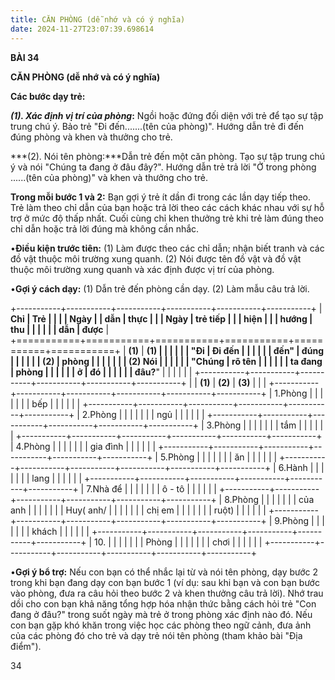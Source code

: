 ```yaml
---
title: CĂN PHÒNG (dễ nhớ và có ý nghĩa)
date: 2024-11-27T23:07:39.698614
---
```

**BÀI 34**

**CĂN PHÒNG (dễ nhớ và có ý nghĩa)**

**Các bước dạy trẻ:**

***(1). Xác định vị trí của phòng*:** Ngồi hoặc đứng đối diện với trẻ
để tạo sự tập trung chú ý. Bảo trẻ "Đi đến.......(tên của phòng)".
Hướng dẫn trẻ đi đến đúng phòng và khen và thưởng cho trẻ.

***(2). Nói tên phòng:***Dẫn trẻ đến một căn phòng. Tạo sự tập trung
chú ý và nói "Chúng ta đang ở đâu đây?". Hướng dẫn trẻ trả lời "Ở
trong phòng ......(tên của phòng)" và khen và thưởng cho trẻ.

**Trong mỗi bước 1 và 2:** Bạn gợi ý trẻ ít dần đi trong các lần dạy
tiếp theo. Trẻ làm theo chỉ dẫn của bạn hoặc trả lời theo các cách
khác nhau với sự hỗ trợ ở mức độ thấp nhất. Cuối cùng chỉ khen thưởng
trẻ khi trẻ làm đúng theo chỉ dẫn hoặc trả lời đúng mà không cần nhắc.

•**Điều kiện trước tiên:**
(1) Làm được theo các chỉ dẫn; nhận biết tranh và các đồ vật thuộc môi
trường xung quanh. (2) Nói được tên đồ vật và đồ vật thuộc môi trường
xung quanh và xác định được vị trí của phòng.

•**Gợi ý cách dạy:**
(1) Dẫn trẻ đến phòng cần dạy.
(2) Làm mẫu câu trả lời.

+-----------+-----------+-----------+-----------+-----------+-----------+
| **Chỉ     | **Trẻ     |           |           |         | **Ngày    |
| dẫn**     | thực      |           |           | **Ngày** | trẻ tiếp  |
|           | hiện**    |           |           | **hướng | thu       |
|           |           |           |           | dẫn**   | được**    |
+===========+===========+===========+===========+===========+===========+
| **(1)** | **(1)   |           |           |           |           |
| "**Đi   | Đi đến  |           |           |           |           |
| đến**" | đúng    |           |           |           |           |
| **(2)** | phòng   |           |           |           |           |
|         | (2) Nói |           |           |           |           |
|  "**Chúng | rõ tên  |           |           |           |           |
| ta đang | phòng   |           |           |           |           |
| ở       | đó**    |           |           |           |           |
| đâu?**" |           |           |           |           |           |
+-----------+-----------+-----------+-----------+-----------+-----------+
|           | **(1)**   | **(2)**   | **(3)**   |           |           |
+-----------+-----------+-----------+-----------+-----------+-----------+
| 1.Phòng   |           |           |           |           |           |
| bếp       |           |           |           |           |           |
+-----------+-----------+-----------+-----------+-----------+-----------+
| 2.Phòng   |           |           |           |           |           |
| ngủ       |           |           |           |           |           |
+-----------+-----------+-----------+-----------+-----------+-----------+
| 3.Phòng   |           |           |           |           |           |
| tắm       |           |           |           |           |           |
+-----------+-----------+-----------+-----------+-----------+-----------+
| 4.Phòng   |           |           |           |           |           |
| gia đình  |           |           |           |           |           |
+-----------+-----------+-----------+-----------+-----------+-----------+
| 5.Phòng   |           |           |           |           |           |
| ăn        |           |           |           |           |           |
+-----------+-----------+-----------+-----------+-----------+-----------+
| 6.Hành    |           |           |           |           |           |
| lang      |           |           |           |           |           |
+-----------+-----------+-----------+-----------+-----------+-----------+
| 7.Nhà để  |           |           |           |           |           |
| ô - tô    |           |           |           |           |           |
+-----------+-----------+-----------+-----------+-----------+-----------+
| 8.Phòng   |           |           |           |           |           |
| của anh   |           |           |           |           |           |
| Huy( anh/ |           |           |           |           |           |
| chị em    |           |           |           |           |           |
| ruột)     |           |           |           |           |           |
+-----------+-----------+-----------+-----------+-----------+-----------+
| 9.Phòng   |           |           |           |           |           |
| khách     |           |           |           |           |           |
+-----------+-----------+-----------+-----------+-----------+-----------+
| 10.      |           |           |           |           |           |
| Phòng     |           |           |           |           |           |
| chơi      |           |           |           |           |           |
+-----------+-----------+-----------+-----------+-----------+-----------+

•**Gợi ý bổ trợ:** Nếu con bạn có thể nhắc lại từ và nói tên phòng,
dạy bước 2 trong khi bạn đang dạy con bạn bước 1 (ví dụ: sau khi bạn
và con bạn bước vào phòng, đưa ra câu hỏi theo bước 2 và khen thưởng
câu trả lời). Nhớ trau dồi cho con bạn khả năng tổng hợp hóa nhận thức
bằng cách hỏi trẻ "Con đang ở đâu?" trong suốt ngày mà trẻ ở trong
phòng xác định nào đó. Nếu con bạn gặp khó khăn trong việc học các
phòng theo ngữ cảnh, đưa ảnh của các phòng đó cho trẻ và dạy trẻ nói
tên phòng (tham khảo bài "Địa điểm").

34

